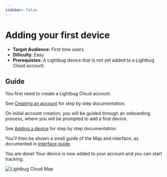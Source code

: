 ```yaml
---
sidebar: false
---
```

# Adding your first device

- **Target Audience**: First time users
- **Dificulty**: Easy
- **Prerequistes**: A Lightbug device that is not yet added to a Lightbug Cloud account.

## Guide

You first need to create a Lightbug Cloud account.

See [Creating an account](/apps/cloud/creating-account#registration) for step by step documentation.

On initial account creation, you will be guided through an onboarding process, where you will be prompted to add a first device.

See [Adding a device](/apps/cloud/creating-account#onboarding) for step by step documentation.

You'll then be shown a small guide of the Map and interface, as documented in [Interface guide](/apps/cloud/creating-account#interface-guide).

You are done! Your device is now added to your account and you can start tracking.

![Lightbug Cloud Map](https://i.imgur.com/L6u6FgG.png)
